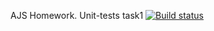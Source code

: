 AJS Homework. Unit-tests task1 [![Build status](https://ci.appveyor.com/api/projects/status/gd1u6yruuwbvlfsc?svg=true)](https://ci.appveyor.com/project/Suhogruzz/ajstestsfunctions)

